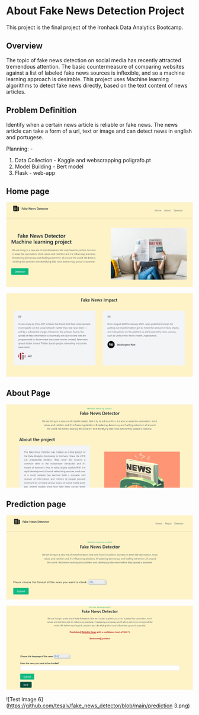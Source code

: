 # About Fake News Detection Project

This project is the final project of the Ironhack Data Analytics Bootcamp.



## Overview  
The topic of fake news detection on social media has recently attracted tremendous attention. The basic countermeasure of comparing websites against a list of labeled fake news sources is inflexible, and so a machine learning approach is desirable.  This project uses Machine learning algorithms to detect fake news directly, based on the text content of news articles. 

## Problem Definition
Identify when a certain news article is reliable or fake news. The news article can take a form of a url, text or image and can detect news in english and portugese.

Planning: -
1. Data Collection - Kaggle and webscrapping poligrafo.pt
2. Model Building - Bert model
3. Flask - web-app

## Home page

![Test Image 1](https://github.com/tesalv/fake_news_detector/blob/main/landing_page1.png)

![Test Image 2](https://github.com/tesalv/fake_news_detector/blob/main/landing_page2.png)


## About Page

![Test Image 3](https://github.com/tesalv/fake_news_detector/blob/main/about.png)

## Prediction page

![Test Image 4](https://github.com/tesalv/fake_news_detector/blob/main/prediction1.png)

![Test Image 5](https://github.com/tesalv/fake_news_detector/blob/main/prediction2.png)

![Test Image 6](https://github.com/tesalv/fake_news_detector/blob/main/prediction 3.png)


